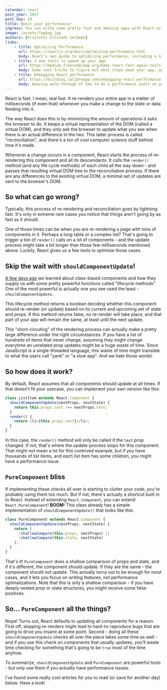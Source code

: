 ```yaml
---
calendar: react
post_year: 2017
post_day: 19
title: Boost your performance!
ingress: You can write some pretty fast and amazing apps with React without thinking twice about performance optimizations. However, there are some pretty cool tricks you can do whenever your app starts to slow down.
image: /assets/fagdag.jpg
authors: [Kristofer Giltvedt Selbekk]
links:
    - title: Optimizing Performance
      url: https://reactjs.org/docs/optimizing-performance.html
      body: React's own guide to optimizing performance, including a nice guide to shouldComponentUpdate
    - title: 3 new tools to speed up your app
      url: https://medium.freecodecamp.org/make-react-fast-again-tools-and-techniques-for-speeding-up-your-react-app-7ad39d3c1b82
      body: Some cool tricks to figure out what slows down your app, and why!
    - title: Debugging React performance
      url: https://building.calibreapp.com/debugging-react-performance-with-react-16-and-chrome-devtools-c90698a522ad
      body: Amazing walk-through of how to do a performance audit on your app
---
```


React is fast. I mean, real fast. It re-renders your entire app in a matter of milliseconds
(if even that) whenever you make a change to the state or data feeding into it.

The way React does this is by minimizing the amount of operations it asks the browser to do.
It keeps a virtual representation of the DOM (called a virtual DOM), and they only
ask the browser to update what you see when there is an actual difference in the two.
This latter process is called "reconciliation", and there's a ton of cool computer science
stuff behind how it's made.

Whenever a change occurs in a component, React starts the process of re-rendering this
component and all its descendants. It calls the `render()` method (and any life cycle
methods) of each child all the way down - and passes that resulting virtual DOM tree to
the reconciliation process. If there are any differences to the existing virtual DOM,
a minimal set of updates are sent to the browser's DOM.

## So what can go wrong?

Typically, this process of re-rendering and reconciliation goes by lightning fast. It's
only in extreme rare cases you notice that things aren't going by as fast as it should.

One of those times can be when you are re-rendering a page with tons of components in it.
Perhaps a long table or a complex list? That's going to trigger a ton of `render()` calls
on a lot of components - and the update process might take a bit longer than those few
milliseconds mentioned above. Luckily, React gives us a few tools to optimize those cases.

## Skip the wait with `shouldComponentUpdate`!

[A few days ago](/2017/16) we learned about class-based components and how they supply us with
some pretty powerful functions called "lifecycle methods". One of the most powerful is
actually one you see used the least - `shouldComponentUpdate`.

This lifecycle method returns a boolean deciding whether this component should re-render
(or update) based on its current and upcoming set of state and props. If this method
returns false, no re-render will take place, and that part of your app will remain the same,
at least until the next update.

This "short-circuting" of the rendering process can actually make a pretty large difference
under the right circumstances. If you have a list of hundreds of items that never change,
assuming they might change everytime an unrelated prop updates might be a huge waste of time.
Since JavaScript is a single-threaded language, this waste of time might translate to what the
users call "yank" or "a slow app". And we hate those words!

## So how does it work?

By default, React assumes that all components should update at all times. If that doesn't fit
your usecase, you can implement your own version like this:

```javascript
class ListItem extends React.Component {
  shouldComponentUpdate(nextProps, nextState) {
    return this.props.text !== nextProps.text;
  }
  render() {
    return <li>{this.props.text}</li>;
  }
}
```

In this case, the `render()` method will only be called if the `text` prop changed. If not,
that's where the update-process stops for this component. That might not mean a lot for this
contrived example, but if you have thousands of list items, and each list item has some
children, you might have a performance issue.

## `PureComponent` bliss

If implementing these checks all over is starting to clutter your code, you're probably using them
too much. But if not, there's actually a shortcut built in to React. Instead of extending
`React.Component`, you can extend `React.PureComponent`! **BOOM**! This class already has a
simple implementation of `shouldComponentUpdate()` that looks like this:

```javascript
class PureComponent extends React.Component {
  shouldComponentUpdate(nextProps, nextState) {
    return (
      !shallowCompare(this.props, nextProps) ||
      !shallowCompare(this.state, nextState)
    );
  }
}
```

That's it! `PureComponent` does a shallow comparison of props and state, and if it's different,
the component should update. If they are the same - the component should not update. This actually
turns out to be enough for most cases, and it lets you focus on writing features, not performance
optimalizations. Note that this is only a shallow comparison - if you have deeply nested
prop or state structures, you might receive some false positives.

## So... `PureComponent` all the things?

Nope! Turns out, React defaults to updating all components for a reason. First off, skipping
re-renders might lead to hard-to-reproduce bugs that are going to drive you insane at some point.
Second - doing all these `shouldComponentUpdate` checks all over the place takes some time as
well - and if you use this check on components that usually updates, you'll waste time checking
for something that's going to be `true` most of the time anyhow.

To summarize, `shouldComponentUpdate` and `PureComponent` are powerful tools - but only use
them if you actually have performance issues.

I've found some really cool articles for you to read (or save for another day) below. Have a look!
